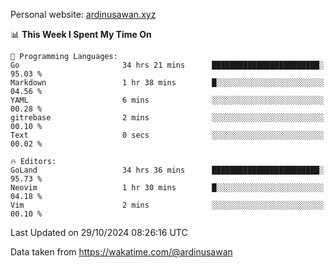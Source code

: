 Personal website: [ardinusawan.xyz](https://ardinusawan.xyz)

<!--START_SECTION:waka-->
📊 **This Week I Spent My Time On** 

```text
💬 Programming Languages: 
Go                       34 hrs 21 mins      ████████████████████████░   95.03 % 
Markdown                 1 hr 38 mins        █░░░░░░░░░░░░░░░░░░░░░░░░   04.56 % 
YAML                     6 mins              ░░░░░░░░░░░░░░░░░░░░░░░░░   00.28 % 
gitrebase                2 mins              ░░░░░░░░░░░░░░░░░░░░░░░░░   00.10 % 
Text                     0 secs              ░░░░░░░░░░░░░░░░░░░░░░░░░   00.02 % 

🔥 Editors: 
GoLand                   34 hrs 36 mins      ████████████████████████░   95.73 % 
Neovim                   1 hr 30 mins        █░░░░░░░░░░░░░░░░░░░░░░░░   04.18 % 
Vim                      2 mins              ░░░░░░░░░░░░░░░░░░░░░░░░░   00.10 % 
```


 Last Updated on 29/10/2024 08:26:16 UTC
<!--END_SECTION:waka-->
Data taken from https://wakatime.com/@ardinusawan
